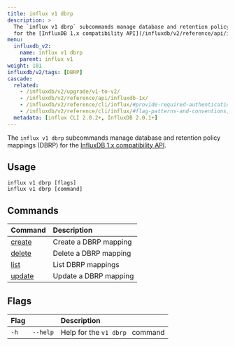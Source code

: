 ```yaml
---
title: influx v1 dbrp
description: >
  The `influx v1 dbrp` subcommands manage database and retention policy mappings (DBRP)
  for the [InfluxDB 1.x compatibility API](/influxdb/v2/reference/api/influxdb-1x/).
menu:
  influxdb_v2:
    name: influx v1 dbrp
    parent: influx v1
weight: 101
influxdb/v2/tags: [DBRP]
cascade:
  related:
    - /influxdb/v2/upgrade/v1-to-v2/
    - /influxdb/v2/reference/api/influxdb-1x/
    - /influxdb/v2/reference/cli/influx/#provide-required-authentication-credentials, influx CLI—Provide required authentication credentials
    - /influxdb/v2/reference/cli/influx/#flag-patterns-and-conventions, `influx` CLI—Flag patterns and conventions
  metadata: [influx CLI 2.0.2+, InfluxDB 2.0.1+]
---
```


The `influx v1 dbrp` subcommands manage database and retention policy mappings (DBRP)
for the [InfluxDB 1.x compatibility API](/influxdb/v2/reference/api/influxdb-1x/).

## Usage
```
influx v1 dbrp [flags]
influx v1 dbrp [command]
```

## Commands

| Command                                                       | Description           |
|:------------------------------------------------------------- |:--------------------- |
| [create](/influxdb/v2/reference/cli/influx/v1/dbrp/create/) | Create a DBRP mapping |
| [delete](/influxdb/v2/reference/cli/influx/v1/dbrp/delete/) | Delete a DBRP mapping |
| [list](/influxdb/v2/reference/cli/influx/v1/dbrp/list/)     | List DBRP mappings    |
| [update](/influxdb/v2/reference/cli/influx/v1/dbrp/update/) | Update a DBRP mapping |

## Flags
| Flag |          | Description                     |
|:-----|:---------|:--------------------------------|
| `-h` | `--help` | Help for the `v1 dbrp ` command |
